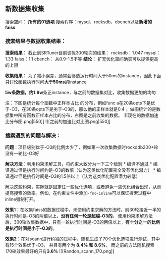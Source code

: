 ## 新数据集收集

搜索空间： **所有的01选项**
搜索程序：mysql、rocksdb、cbench以及**新增的faiss**

### 搜索结果与数据收集结果：
**搜索结果：**
截止到SRTuner目前调优300轮次的结果：
rocksdb：1.047
mysql： 1.33 
faiss：1.1
cbench： 从0.9-1.5不等
**结论**： 扩充优化空间确实可以提供更高的上限


**收集结果：**
为了减小误差，通常会筛选运行时间大于50ms的instance，因此下面只讨论函数执行时间**大于50ms**的instance

**5w条数据，约1.9w**条正instance，与之前的数据集对比，收集数据更加的均匀

注：下图是统计每个函数中正样本占比 的分布，例如func a在20条opts下是优于-O3，在30条opts下是劣于-O3的，那么他的正样本就是0.4 。做图统计的是数据集中所有函数正样本占比的分布，右图是之前收集的数据。
![[现在的数据加速比分布图.png|550]]  ![[之前的加速比对比图.png|550]]


### 搜索遇到的问题与解决：
**问题**：项目级别优于-O3的比例太少了，例如第一次收集数据时rockddb200+轮没有一轮比-O3好

**解决方法**：利用约束求解工具，将约束大致分为一下三个级别
	* 编译不通过
	* 编译通过但是执行时间约是-O3的数倍（认为这类优化配置完全没有优化潜力）
	* 编译通过但是执行时间是-O3的1.5倍以上（认为这类优化配置潜力较低）

解决这些约束，实际就是固定住一些优化选项，或者避免一些优化组合出现，从而提高搜索的效率。例如，在约束文件中添加`-fno-inline`可以保证搜索过程中inline强制打开。

**效果1**：在收集faiss的数据过程中，未使用约束求解的方法时，前30轮接近一半的执行时间是-O3的两倍以上，**没有任何一轮是超越-O3的**。  使用约束求解方法后，300轮收集数据中，只有一轮执行时间是-O3的两倍以上，**有十分之一的比例是执行时间是小于-O3的**。

**效果2**：在对scann进行约减的过程中，随机生成了70个优化选项进行测试，其中有15个效果优于-O3， 并且有两个为 **8.4%  和 8.6%**， 而之前的方法随机搜索170轮效果最好的只有**3.6%**
![[Randon_scann_170.png]]